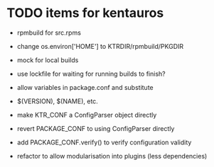 # TODO items for kentauros

- rpmbuild for src.rpms
 - change os.environ['HOME'] to KTRDIR/rpmbuild/PKGDIR

- mock for local builds
 - use lockfile for waiting for running builds to finish?

- allow variables in package.conf and substitute
 - $(VERSION), $(NAME), etc.

- make KTR_CONF a ConfigParser object directly
- revert PACKAGE_CONF to using ConfigParser directly

- add PACKAGE_CONF.verify() to verify configuration validity
- refactor to allow modularisation into plugins (less dependencies)

